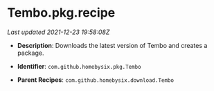 # Tembo.pkg.recipe

_Last updated 2021-12-23 19:58:08Z_

- **Description**: Downloads the latest version of Tembo and creates a package.

- **Identifier**: `com.github.homebysix.pkg.Tembo`

- **Parent Recipes**: `com.github.homebysix.download.Tembo`